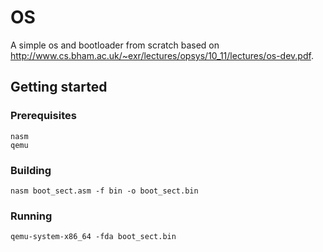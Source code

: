 # OS

A simple os and bootloader from scratch based on http://www.cs.bham.ac.uk/~exr/lectures/opsys/10_11/lectures/os-dev.pdf.

## Getting started
### Prerequisites
```
nasm
qemu
```
### Building
```
nasm boot_sect.asm -f bin -o boot_sect.bin
```
### Running
```
qemu-system-x86_64 -fda boot_sect.bin
```